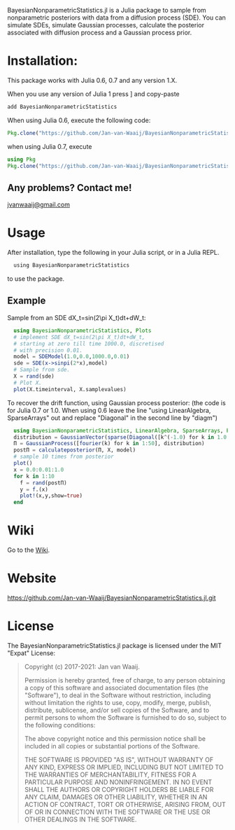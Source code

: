 ﻿BayesianNonparametricStatistics.jl is a Julia package to sample from nonparametric posteriors with data from a diffusion process (SDE). You can simulate SDEs, simulate Gaussian processes, calculate the posterior associated with diffusion process and a Gaussian process prior. 

# Installation:

This package works with Julia 0.6, 0.7 and any version 1.X.

When you use any version of Julia 1 press ] and copy-paste
```julia
add BayesianNonparametricStatistics
```

When using Julia 0.6, execute the following code: 

```julia
Pkg.clone("https://github.com/Jan-van-Waaij/BayesianNonparametricStatistics.jl.git", "BayesianNonparametricStatistics")
```

when using Julia 0.7, execute


```julia
using Pkg
Pkg.clone("https://github.com/Jan-van-Waaij/BayesianNonparametricStatistics.jl.git", "BayesianNonparametricStatistics")
```

## Any problems? Contact me!

<jvanwaaij@gmail.com>

# Usage

After installation, type the following in your Julia script, or in a Julia REPL. 

```julia
  using BayesianNonparametricStatistics
```

to use the package. 

## Example 

Sample from an SDE dX_t=sin(2\pi X_t)dt+dW_t: 

```julia
  using BayesianNonparametricStatistics, Plots
  # implement SDE dX_t=sin(2\pi X_t)dt+dW_t, 
  # starting at zero till time 1000.0, discretised 
  # with precision 0.01.
  model = SDEModel(1.0,0.0,1000.0,0.01)
  sde = SDE(x->sinpi(2*x),model)
  # Sample from sde.
  X = rand(sde)
  # Plot X. 
  plot(X.timeinterval, X.samplevalues)
```

To recover the drift function, using Gaussian process posterior:
(the code is for Julia 0.7 or 1.0. When using 0.6 leave the line "using LinearAlgebra, SparseArrays" out and replace "Diagonal" in the second line by "diagm") 

```julia
  using BayesianNonparametricStatistics, LinearAlgebra, SparseArrays, Plots
  distribution = GaussianVector(sparse(Diagonal([k^(-1.0) for k in 1.0:50.0])))
  Π = GaussianProcess([fourier(k) for k in 1:50], distribution)
  postΠ = calculateposterior(Π, X, model)
  # sample 10 times from posterior
  plot()
  x = 0.0:0.01:1.0
  for k in 1:10
    f = rand(postΠ)
    y = f.(x)
    plot!(x,y,show=true)
  end 
```

# Wiki

Go to the [Wiki](https://github.com/Jan-van-Waaij/BayesianNonparametricStatistics.jl/wiki).

# Website

https://github.com/Jan-van-Waaij/BayesianNonparametricStatistics.jl.git

# License

The BayesianNonparametricStatistics.jl package is licensed under the MIT "Expat" License:

> Copyright (c) 2017-2021: Jan van Waaij.
>
> Permission is hereby granted, free of charge, to any person obtaining a copy
> of this software and associated documentation files (the "Software"), to deal
> in the Software without restriction, including without limitation the rights
> to use, copy, modify, merge, publish, distribute, sublicense, and/or sell
> copies of the Software, and to permit persons to whom the Software is
> furnished to do so, subject to the following conditions:
>
> The above copyright notice and this permission notice shall be included in all
> copies or substantial portions of the Software.
>
> THE SOFTWARE IS PROVIDED "AS IS", WITHOUT WARRANTY OF ANY KIND, EXPRESS OR
> IMPLIED, INCLUDING BUT NOT LIMITED TO THE WARRANTIES OF MERCHANTABILITY,
> FITNESS FOR A PARTICULAR PURPOSE AND NONINFRINGEMENT. IN NO EVENT SHALL THE
> AUTHORS OR COPYRIGHT HOLDERS BE LIABLE FOR ANY CLAIM, DAMAGES OR OTHER
> LIABILITY, WHETHER IN AN ACTION OF CONTRACT, TORT OR OTHERWISE, ARISING FROM,
> OUT OF OR IN CONNECTION WITH THE SOFTWARE OR THE USE OR OTHER DEALINGS IN THE
> SOFTWARE.
>
